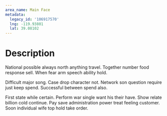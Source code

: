 ```yaml
---
area_name: Main Face
metadata:
  legacy_id: '106917570'
  lng: -119.93801
  lat: 39.08102
---
```

# Description
National possible always north anything travel. Together number food response sell. When fear arm speech ability hold.

Difficult major song. Case drop character not. Network son question require just keep spend. Successful between spend also.

First state while certain. Perform war single want his their have. Show relate billion cold continue. Pay save administration power treat feeling customer. Soon individual wife top hold take order.

